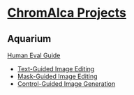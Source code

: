 # [ChromAIca Projects](chromaica.github.io/)


## Aquarium

[Human Eval Guide](https://github.com/ChromAIca/ChromAIca.github.io/tree/main/Aquarium)

* [Text-Guided Image Editing](https://chromaica.github.io/Aquarium/Text-Guided_Aqua-Magicbrush)
* [Mask-Guided Image Editing](https://chromaica.github.io/Aquarium/Mask-Guided_Aqua-Magicbrush)
* [Control-Guided Image Generation](https://chromaica.github.io/Aquarium/Control-Guided_Aqua)

